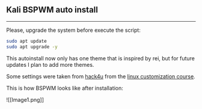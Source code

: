 ## Kali BSPWM auto install

---

Please, upgrade the system before execute the script:

```bash
sudo apt update
sudo apt upgrade -y
```

This autoinstall now only has one theme that is inspired by rei, but for future updates I plan to add more themes.

Some settings were taken from [hack4u](https://hack4u.io) from the [linux customization course](https://hack4u.io/cursos/personalizacion-de-entorno-en-linux/).

This is how BSPWM looks like after installation:

![[Image1.png]]










